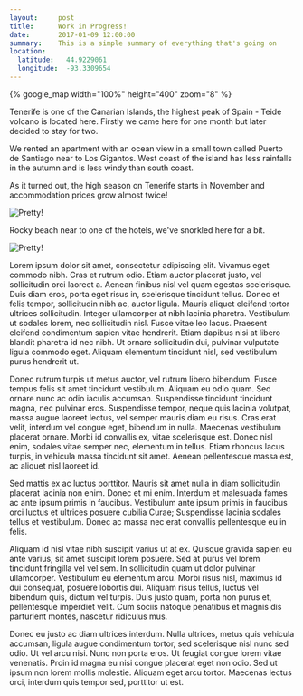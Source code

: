 ```yaml
---
layout:     post
title:      Work in Progress!
date:       2017-01-09 12:00:00
summary:    This is a simple summary of everything that's going on
location:
  latitude:   44.9229061
  longitude:  -93.3309654
---
```


{% google_map width="100%" height="400" zoom="8" %}

Tenerife is one of the Canarian Islands, the highest peak of Spain - Teide volcano is located here. Firstly we came here for one month but later decided to stay for two.

We rented an apartment with an ocean view in a small town called Puerto de Santiago near to Los Gigantos. West coast of the island has less rainfalls in the autumn and is less windy than south coast.

As it turned out, the high season on Tenerife starts in November and accommodation prices grow almost twice!

![Pretty!](http://static.kristinthetourist.com/2017/2017-01%20sample/2.jpg)

Rocky beach near to one of the hotels, we've snorkled here for a bit.

![Pretty!](http://static.kristinthetourist.com/2017/2017-01%20sample/3.jpg)

Lorem ipsum dolor sit amet, consectetur adipiscing elit. Vivamus eget commodo nibh. Cras et rutrum odio. Etiam auctor placerat justo, vel sollicitudin orci laoreet a. Aenean finibus nisl vel quam egestas scelerisque. Duis diam eros, porta eget risus in, scelerisque tincidunt tellus. Donec et felis tempor, sollicitudin nibh ac, auctor ligula. Mauris aliquet eleifend tortor ultrices sollicitudin. Integer ullamcorper at nibh lacinia pharetra. Vestibulum ut sodales lorem, nec sollicitudin nisl. Fusce vitae leo lacus. Praesent eleifend condimentum sapien vitae hendrerit. Etiam dapibus nisi at libero blandit pharetra id nec nibh. Ut ornare sollicitudin dui, pulvinar vulputate ligula commodo eget. Aliquam elementum tincidunt nisl, sed vestibulum purus hendrerit ut.

Donec rutrum turpis ut metus auctor, vel rutrum libero bibendum. Fusce tempus felis sit amet tincidunt vestibulum. Aliquam eu odio quam. Sed ornare nunc ac odio iaculis accumsan. Suspendisse tincidunt tincidunt magna, nec pulvinar eros. Suspendisse tempor, neque quis lacinia volutpat, massa augue laoreet lectus, vel semper mauris diam eu risus. Cras erat velit, interdum vel congue eget, bibendum in nulla. Maecenas vestibulum placerat ornare. Morbi id convallis ex, vitae scelerisque est. Donec nisl enim, sodales vitae semper nec, elementum in tellus. Etiam rhoncus lacus turpis, in vehicula massa tincidunt sit amet. Aenean pellentesque massa est, ac aliquet nisl laoreet id.

Sed mattis ex ac luctus porttitor. Mauris sit amet nulla in diam sollicitudin placerat lacinia non enim. Donec et mi enim. Interdum et malesuada fames ac ante ipsum primis in faucibus. Vestibulum ante ipsum primis in faucibus orci luctus et ultrices posuere cubilia Curae; Suspendisse lacinia sodales tellus et vestibulum. Donec ac massa nec erat convallis pellentesque eu in felis.

Aliquam id nisl vitae nibh suscipit varius ut at ex. Quisque gravida sapien eu ante varius, sit amet suscipit lorem posuere. Sed at purus vel lorem tincidunt fringilla vel vel sem. In sollicitudin quam ut dolor pulvinar ullamcorper. Vestibulum eu elementum arcu. Morbi risus nisl, maximus id dui consequat, posuere lobortis dui. Aliquam risus tellus, luctus vel bibendum quis, dictum vel turpis. Duis justo quam, porta non purus et, pellentesque imperdiet velit. Cum sociis natoque penatibus et magnis dis parturient montes, nascetur ridiculus mus.

Donec eu justo ac diam ultrices interdum. Nulla ultrices, metus quis vehicula accumsan, ligula augue condimentum tortor, sed scelerisque nisl nunc sed odio. Ut vel arcu nisi. Nunc non porta eros. Ut feugiat congue lorem vitae venenatis. Proin id magna eu nisi congue placerat eget non odio. Sed ut ipsum non lorem mollis molestie. Aliquam eget arcu tortor. Maecenas lectus orci, interdum quis tempor sed, porttitor ut est.